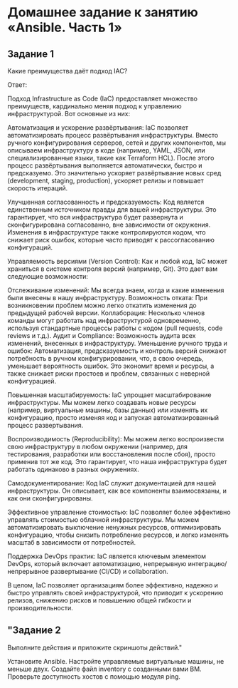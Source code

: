 # Домашнее задание к занятию «Ansible. Часть 1»

## Задание 1

Какие преимущества даёт подход IAC?

Ответ:

Подход Infrastructure as Code (IaC) предоставляет множество преимуществ, кардинально меняя подход к управлению инфраструктурой. 
Вот основные из них:

Автоматизация и ускорение развёртывания: 
IaC позволяет автоматизировать процесс развёртывания инфраструктуры. Вместо ручного конфигурирования серверов, сетей и других компонентов, мы описываем инфраструктуру в коде (например, YAML, JSON, или специализированные языки, такие как Terraform HCL). После этого процесс развёртывания выполняется автоматически, быстро и предсказуемо. Это значительно ускоряет развёртывание новых сред (development, staging, production), ускоряет релизы и повышает скорость итераций.

Улучшенная согласованность и предсказуемость: Код является единственным источником правды для вашей инфраструктуры. Это гарантирует, что вся инфраструктура будет развернута и сконфигурирована согласованно, вне зависимости от окружения. Изменения в инфраструктуре также контролируются кодом, что снижает риск ошибок, которые часто приводят к рассогласованию конфигураций.

Управляемость версиями (Version Control): Как и любой код, IaC может храниться в системе контроля версий (например, Git). Это дает вам следующие возможности:

Отслеживание изменений:
Мы всегда знаем, когда и какие изменения были внесены в нашу инфраструктуру.
Возможность отката: При возникновении проблем можно легко откатить изменения до предыдущей рабочей версии.
Коллаборация: Несколько членов команды могут работать над инфраструктурой одновременно, используя стандартные процессы работы с кодом (pull requests, code reviews и т.д.).
Аудит и Compliance: Возможность аудита всех изменений, внесенных в инфраструктуру.
Уменьшение ручного труда и ошибок: Автоматизация, предсказуемость и контроль версий снижают потребность в ручном конфигурировании, что, в свою очередь, уменьшает вероятность ошибок. Это экономит время и ресурсы, а также снижает риски простоев и проблем, связанных с неверной конфигурацией.

Повышенная масштабируемость:
IaC упрощает масштабирование инфраструктуры. Мы можем легко создавать новые ресурсы (например, виртуальные машины, базы данных) или изменять их конфигурацию, просто изменяя код и запуская автоматизированный процесс развертывания.

Воспроизводимость (Reproducibility): Мы можем легко воспроизвести свою инфраструктуру в любом окружении (например, для тестирования, разработки или восстановления после сбоя), просто применив тот же код. Это гарантирует, что наша инфраструктура будет работать одинаково в разных окружениях.

Самодокументирование:
Код IaC служит документацией для нашей инфраструктуры. Он описывает, как все компоненты взаимосвязаны, и как они сконфигурированы.

Эффективное управление стоимостью: IaC позволяет более эффективно управлять стоимостью облачной инфраструктуры. Мы можем автоматизировать выключение ненужных ресурсов, оптимизировать конфигурацию, чтобы снизить потребление ресурсов, и легко изменять масштаб в зависимости от потребностей.

Поддержка DevOps практик: IaC является ключевым элементом DevOps, который включает автоматизацию, непрерывную интеграцию/непрерывное развертывание (CI/CD) и collaboration.

В целом, IaC позволяет организациям более эффективно, надежно и быстро управлять своей инфраструктурой, что приводит к ускорению релизов, снижению рисков и повышению общей гибкости и производительности.

## "Задание 2
Выполните действия и приложите скриншоты действий."

Установите Ansible.
Настройте управляемые виртуальные машины, не меньше двух.
Создайте файл inventory с созданными вами ВМ.
Проверьте доступность хостов с помощью модуля ping.
